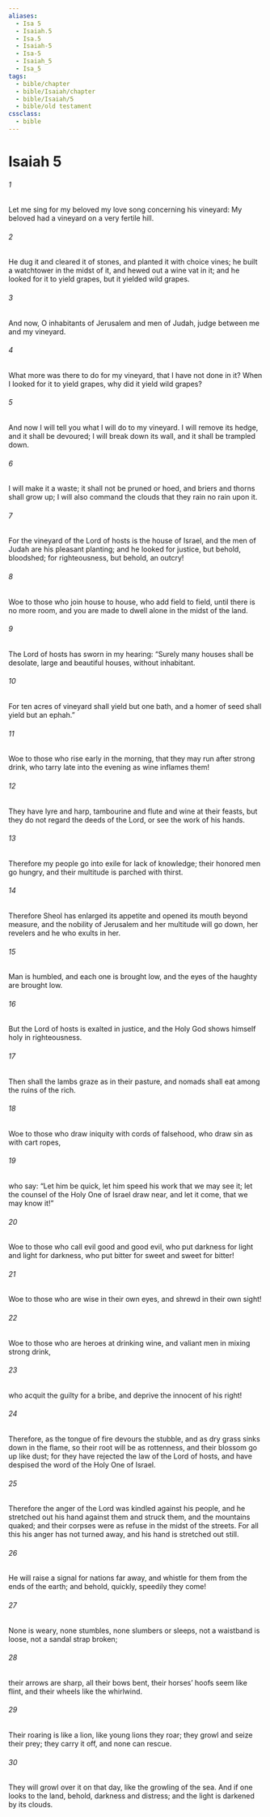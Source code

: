 ```yaml
---
aliases:
  - Isa 5
  - Isaiah.5
  - Isa.5
  - Isaiah-5
  - Isa-5
  - Isaiah_5
  - Isa_5
tags:
  - bible/chapter
  - bible/Isaiah/chapter
  - bible/Isaiah/5
  - bible/old testament
cssclass:
  - bible
---
```


# Isaiah 5

###### 1
Let me sing for my beloved my love song concerning his vineyard: My beloved had a vineyard on a very fertile hill.
###### 2
He dug it and cleared it of stones, and planted it with choice vines; he built a watchtower in the midst of it, and hewed out a wine vat in it; and he looked for it to yield grapes, but it yielded wild grapes.
###### 3
And now, O inhabitants of Jerusalem and men of Judah, judge between me and my vineyard.
###### 4
What more was there to do for my vineyard, that I have not done in it?   When I looked for it to yield grapes, why did it yield wild grapes?
###### 5
And now I will tell you what I will do to my vineyard. I will remove its hedge, and it shall be devoured;   I will break down its wall, and it shall be trampled down.
###### 6
I will make it a waste; it shall not be pruned or hoed, and briers and thorns shall grow up;   I will also command the clouds that they rain no rain upon it.
###### 7
For the vineyard of the Lord of hosts is the house of Israel, and the men of Judah are his pleasant planting; and he looked for justice, but behold, bloodshed; for righteousness, but behold, an outcry!
###### 8
Woe to those who join house to house, who add field to field, until there is no more room, and you are made to dwell alone in the midst of the land.
###### 9
The Lord of hosts has sworn in my hearing:   “Surely many houses shall be desolate, large and beautiful houses, without inhabitant.
###### 10
For ten acres of vineyard shall yield but one bath, and a homer of seed shall yield but an ephah.”
###### 11
Woe to those who rise early in the morning, that they may run after strong drink, who tarry late into the evening as wine inflames them!
###### 12
They have lyre and harp, tambourine and flute and wine at their feasts,   but they do not regard the deeds of the Lord, or see the work of his hands.
###### 13
Therefore my people go into exile   for lack of knowledge; their honored men go hungry, and their multitude is parched with thirst.
###### 14
Therefore Sheol has enlarged its appetite and opened its mouth beyond measure, and the nobility of Jerusalem and her multitude will go down, her revelers and he who exults in her.
###### 15
Man is humbled, and each one is brought low, and the eyes of the haughty are brought low.
###### 16
But the Lord of hosts is exalted in justice, and the Holy God shows himself holy in righteousness.
###### 17
Then shall the lambs graze as in their pasture, and nomads shall eat among the ruins of the rich.
###### 18
Woe to those who draw iniquity with cords of falsehood, who draw sin as with cart ropes,
###### 19
who say: “Let him be quick, let him speed his work that we may see it; let the counsel of the Holy One of Israel draw near, and let it come, that we may know it!”
###### 20
Woe to those who call evil good and good evil,   who put darkness for light and light for darkness, who put bitter for sweet and sweet for bitter!
###### 21
Woe to those who are wise in their own eyes, and shrewd in their own sight!
###### 22
Woe to those who are heroes at drinking wine, and valiant men in mixing strong drink,
###### 23
who acquit the guilty for a bribe, and deprive the innocent of his right!
###### 24
Therefore, as the tongue of fire devours the stubble, and as dry grass sinks down in the flame, so their root will be as rottenness, and their blossom go up like dust; for they have rejected the law of the Lord of hosts, and have despised the word of the Holy One of Israel.
###### 25
Therefore the anger of the Lord was kindled against his people, and he stretched out his hand against them and struck them, and the mountains quaked; and their corpses were as refuse in the midst of the streets.   For all this his anger has not turned away, and his hand is stretched out still.
###### 26
He will raise a signal for nations far away, and whistle for them from the ends of the earth; and behold, quickly, speedily they come!
###### 27
None is weary, none stumbles, none slumbers or sleeps, not a waistband is loose, not a sandal strap broken;
###### 28
their arrows are sharp, all their bows bent, their horses’ hoofs seem like flint, and their wheels like the whirlwind.
###### 29
Their roaring is like a lion, like young lions they roar; they growl and seize their prey; they carry it off, and none can rescue.
###### 30
They will growl over it on that day, like the growling of the sea. And if one looks to the land, behold, darkness and distress; and the light is darkened by its clouds.


